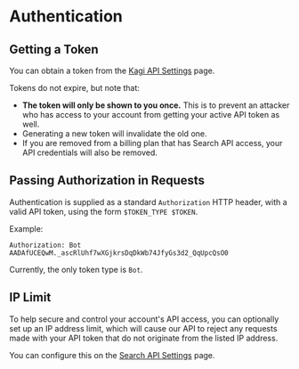 # Authentication

## Getting a Token

You can obtain a token from the [Kagi API Settings](https://kagi.com/settings?p=api) page.

Tokens do not expire, but note that:

- **The token will only be shown to you once.** This is to prevent an attacker
  who has access to your account from getting your active API token as well.
- Generating a new token will invalidate the old one.
- If you are removed from a billing plan that has Search API access, your
  API credentials will also be removed.

## Passing Authorization in Requests

Authentication is supplied as a standard `Authorization` HTTP header, with
a valid API token, using the form `$TOKEN_TYPE $TOKEN`.

Example:

```
Authorization: Bot AADAfUCEQwM._ascRlUhf7wXGjkrsDqDkWb74JfyGs3d2_QqUpcQsO0
```

Currently, the only token type is `Bot`.

## IP Limit

To help secure and control your account's API access, you can optionally
set up an IP address limit, which will cause our API to reject any requests
made with your API token that do not originate from the listed IP address.

You can configure this on the
[Search API Settings](https://kagi.com/settings?p=api) page.
